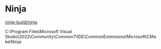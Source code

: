 # Ninja

[ninja-build/ninja](https://github.com/ninja-build/ninja/releases)

C:\Program Files\Microsoft Visual Studio\2022\Community\Common7\IDE\CommonExtensions\Microsoft\CMake\Ninja
